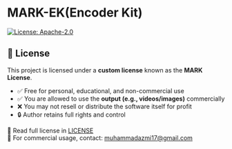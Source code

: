 # MARK-EK(Encoder Kit)
[![License: Apache-2.0](https://img.shields.io/badge/license-Apache-2.0-blue.svg)](./LICENSE)
## 📄 License

This project is licensed under a **custom license** known as the **MARK License**.

- ✅ Free for personal, educational, and non-commercial use
- ✅ You are allowed to use the **output (e.g., videos/images)** commercially
- ❌ You may not resell or distribute the software itself for profit
- 🔒 Author retains full rights and control

📖 Read full license in [LICENSE](./LICENSE)  
📩 For commercial usage, contact: muhammadazmi17@gmail.com
